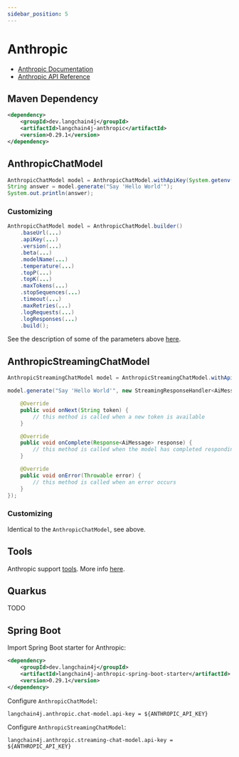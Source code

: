 ```yaml
---
sidebar_position: 5
---
```


# Anthropic

- [Anthropic Documentation](https://docs.anthropic.com/claude/docs)
- [Anthropic API Reference](https://docs.anthropic.com/claude/reference)

## Maven Dependency

```xml
<dependency>
    <groupId>dev.langchain4j</groupId>
    <artifactId>langchain4j-anthropic</artifactId>
    <version>0.29.1</version>
</dependency>
```

## AnthropicChatModel

```java
AnthropicChatModel model = AnthropicChatModel.withApiKey(System.getenv("ANTHROPIC_API_KEY"));
String answer = model.generate("Say 'Hello World'");
System.out.println(answer);
```

### Customizing
```java
AnthropicChatModel model = AnthropicChatModel.builder()
    .baseUrl(...)
    .apiKey(...)
    .version(...)
    .beta(...)
    .modelName(...)
    .temperature(...)
    .topP(...)
    .topK(...)
    .maxTokens(...)
    .stopSequences(...)
    .timeout(...)
    .maxRetries(...)
    .logRequests(...)
    .logResponses(...)
    .build();
```
See the description of some of the parameters above [here](https://docs.anthropic.com/claude/reference/messages_post).

## AnthropicStreamingChatModel
```java
AnthropicStreamingChatModel model = AnthropicStreamingChatModel.withApiKey(System.getenv("ANTHROPIC_API_KEY"));

model.generate("Say 'Hello World'", new StreamingResponseHandler<AiMessage>() {

    @Override
    public void onNext(String token) {
        // this method is called when a new token is available
    }

    @Override
    public void onComplete(Response<AiMessage> response) {
        // this method is called when the model has completed responding
    }

    @Override
    public void onError(Throwable error) {
        // this method is called when an error occurs
    }
});
```

### Customizing

Identical to the `AnthropicChatModel`, see above.

## Tools

Anthropic support [tools](/tutorials/tools).
More info [here](https://docs.anthropic.com/claude/docs/tool-use).

## Quarkus

TODO

## Spring Boot

Import Spring Boot starter for Anthropic:
```xml
<dependency>
    <groupId>dev.langchain4j</groupId>
    <artifactId>langchain4j-anthropic-spring-boot-starter</artifactId>
    <version>0.29.1</version>
</dependency>
```

Configure `AnthropicChatModel`:
```
langchain4j.anthropic.chat-model.api-key = ${ANTHROPIC_API_KEY}
```

Configure `AnthropicStreamingChatModel`:
```
langchain4j.anthropic.streaming-chat-model.api-key = ${ANTHROPIC_API_KEY}
```